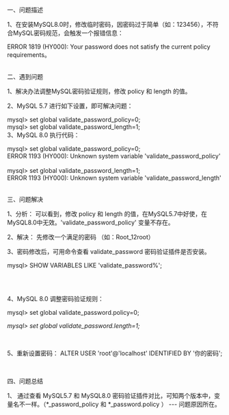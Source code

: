 <div id="cnblogs_post_body" class="blogpost-body ">
    <p><br>一、问题描述</p>
<p>1、在安装MySQL8.0时，修改临时密码，因密码过于简单（如：123456），不符合MySQL密码规范，会触发一个报错信息：</p>
<p> ERROR 1819 (HY000): Your password does not satisfy the current policy requirements。 </p>
<p><br>二、遇到问题</p>
<p>1、解决办法调整MySQL密码验证规则，修改 policy 和 length 的值。</p>
<p>2、MySQL 5.7 进行如下设置，即可解决问题：&nbsp;&nbsp;&nbsp;&nbsp;&nbsp;&nbsp;&nbsp;&nbsp;</p>
<p>mysql&gt;  set global validate_password_policy=0;<br>mysql&gt; set global validate_password_length=1;<br>3、MySQL 8.0 执行代码：&nbsp;&nbsp;&nbsp;&nbsp;</p>
<p>mysql&gt;  set global validate_password_policy=0;<br>ERROR 1193 (HY000): Unknown system variable 'validate_password_policy'<br> <br>mysql&gt; set global validate_password_length=1;<br>ERROR 1193 (HY000): Unknown system variable 'validate_password_length'<br>&nbsp;</p>
<p>三、问题解决</p>
<p>1、分析： 可以看到，修改 policy 和 length 的值，在MySQL5.7中好使，在MySQL8.0中无效。'validate_password_policy' 变量不存在。</p>
<p>2、解决： 先修改一个满足的密码 （如：Root_12root）</p>
<p>3、密码修改后，可用命令查看 validate_password 密码验证插件是否安装。</p>
<p>mysql&gt; SHOW VARIABLES LIKE 'validate_password%';</p>
<p><img src="https://img2018.cnblogs.com/blog/1119010/201904/1119010-20190414231708837-350259959.png" alt=""></p>
<p>&nbsp;</p>
<p>4、MySQL 8.0 调整密码验证规则：</p>
<p>mysql&gt; set global validate_password.policy=0;</p>
<p><em id="__mceDel">mysql&gt; set global validate_password.length=1;</em></p>
<p>&nbsp;</p>
<p>5、重新设置密码：&nbsp;ALTER USER 'root'@'localhost' IDENTIFIED BY '你的密码';</p>
<p>&nbsp;</p>
<p>四、问题总结</p>
<p>1、 通过查看 MySQL5.7 和 MySQL8.0 密码验证插件对比，可知两个版本中，变量名不一样。（*_password_policy 和 *_password.policy ） --- 问题原因所在。</p>
<p><br><br></p>
</div>